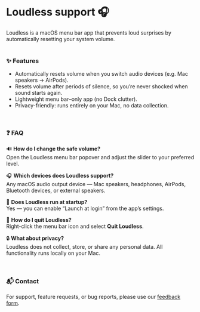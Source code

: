 <h1>Loudless support 🎧</h1>

Loudless is a macOS menu bar app that prevents loud surprises by automatically resetting your system volume.
<br />
<br />

<h3>✨ Features</h3>
<ul>
<li>Automatically resets volume when you switch audio devices (e.g. Mac speakers → AirPods).</li>
<li>Resets volume after periods of silence, so you’re never shocked when sound starts again.</li>
<li>Lightweight menu bar–only app (no Dock clutter).</li>
<li>Privacy-friendly: runs entirely on your Mac, no data collection.</li>
</ul>
<br />

<h3>❓ FAQ</h3>

🔊 **How do I change the safe volume?**  
Open the Loudless menu bar popover and adjust the slider to your preferred level.  

🎧 **Which devices does Loudless support?**  
Any macOS audio output device — Mac speakers, headphones, AirPods, Bluetooth devices, or external speakers.  

🌙 **Does Loudless run at startup?**  
Yes — you can enable “Launch at login” from the app’s settings.  

🛑 **How do I quit Loudless?**  
Right-click the menu bar icon and select **Quit Loudless**.  

🔒 **What about privacy?**  
Loudless does not collect, store, or share any personal data. All functionality runs locally on your Mac.  
<br />
<br />

<h3>📬 Contact</h3>

For support, feature requests, or bug reports, please use our [feedback form](https://docs.google.com/forms/d/e/1FAIpQLSfz-MEzKXJFmxDeXCD0G29adrDB_y3vsWVb8OK0Bcw9IUpVtA/viewform?usp=sharing&ouid=108308734580808177623).
